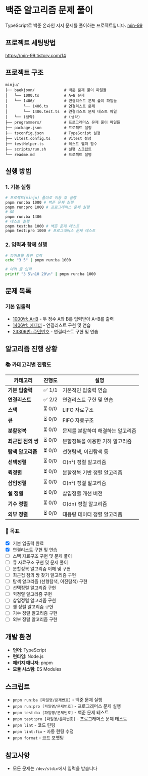 # 백준 알고리즘 문제 풀이

TypeScript로 백준 온라인 저지 문제를 풀이하는 프로젝트입니다. [min-99](https://www.acmicpc.net/user/min_99)

## 프로젝트 세팅방법

https://min-99.tistory.com/14

## 프로젝트 구조

```
minju/
├── baekjoon/             # 백준 문제 풀이 파일들
│   └── 1000.ts           # A+B 문제
│   └── 1406/             # 연결리스트 문제 풀이 파일들
│       └── 1406.ts       # 연결리스트 문제
│       └── 1406.test.ts  # 연결리스트 문제 테스트 파일
│   └── (생략)             # (생략)
├── programmers/          # 프로그래머스 문제 풀이 파일들
├── package.json          # 프로젝트 설정
├── tsconfig.json         # TypeScript 설정
├── vitest.config.ts      # Vitest 설정
├── testHelper.ts         # 테스트 헬퍼 함수
├── scripts/run.sh        # 실행 스크립트
└── readme.md             # 프로젝트 설명
```

## 실행 방법

### 1. 기본 실행

```bash
# 프로젝트(minju) 폴더로 이동 후 실행
pnpm run:ba 1000 # 백준 문제 실행
pnpm run:pro 1000 # 프로그래머스 문제 실행
# OR
pnpm run:ba 1406
# 테스트 실행
pnpm test:ba 1000 # 백준 문제 테스트
pnpm test:pro 1000 # 프로그래머스 문제 테스트
```

### 2. 입력과 함께 실행

```bash
# 파이프를 통한 입력
echo "3 5" | pnpm run:ba 1000

# 여러 줄 입력
printf "3 5\n10 20\n" | pnpm run:ba 1000
```

## 문제 목록

### 기본 입출력

- [1000번: A+B](baekjoon/1000.ts) - 두 정수 A와 B를 입력받아 A+B를 출력
- [1406번: 에디터](baekjoon/1406.ts) - 연결리스트 구현 및 연습
- [23309번: 주민번호](baekjoon/23309.ts) - 연결리스트 구현 및 연습

## 알고리즘 진행 상황

### 📚 카테고리별 진행도

| 카테고리           | 진행도 | 설명                              |
| ------------------ | ------ | --------------------------------- |
| **기본 입출력**    | ✅ 1/1 | 기본적인 입출력 연습              |
| **연결리스트**     | ✅ 2/2 | 연결리스트 구현 및 연습           |
| **스택**           | ⏳ 0/0 | LIFO 자료구조                     |
| **큐**             | ⏳ 0/0 | FIFO 자료구조                     |
| **분할정복**       | ⏳ 0/0 | 문제를 분할하여 해결하는 알고리즘 |
| **최근접 점의 쌍** | ⏳ 0/0 | 분할정복을 이용한 기하 알고리즘   |
| **탐색 알고리즘**  | ⏳ 0/0 | 선형탐색, 이진탐색 등             |
| **선택정렬**       | ⏳ 0/0 | O(n²) 정렬 알고리즘               |
| **퀵정렬**         | ⏳ 0/0 | 분할정복 기반 정렬 알고리즘       |
| **삽입정렬**       | ⏳ 0/0 | O(n²) 정렬 알고리즘               |
| **쉘 정렬**        | ⏳ 0/0 | 삽입정렬 개선 버전                |
| **기수 정렬**      | ⏳ 0/0 | O(dn) 정렬 알고리즘               |
| **외부 정렬**      | ⏳ 0/0 | 대용량 데이터 정렬 알고리즘       |

### 🎯 목표

- [x] 기본 입출력 완료
- [x] 연결리스트 구현 및 연습
- [ ] 스택 자료구조 구현 및 문제 풀이
- [ ] 큐 자료구조 구현 및 문제 풀이
- [ ] 분할정복 알고리즘 이해 및 구현
- [ ] 최근접 점의 쌍 찾기 알고리즘 구현
- [ ] 탐색 알고리즘 (선형탐색, 이진탐색) 구현
- [ ] 선택정렬 알고리즘 구현
- [ ] 퀵정렬 알고리즘 구현
- [ ] 삽입정렬 알고리즘 구현
- [ ] 쉘 정렬 알고리즘 구현
- [ ] 기수 정렬 알고리즘 구현
- [ ] 외부 정렬 알고리즘 구현

## 개발 환경

- **언어**: TypeScript
- **런타임**: Node.js
- **패키지 매니저**: pnpm
- **모듈 시스템**: ES Modules

## 스크립트

- `pnpm run:ba [파일명/문제번호]` - 백준 문제 실행
- `pnpm run:pro [파일명/문제번호]` - 프로그래머스 문제 실행
- `pnpm test:ba [파일명/문제번호]` - 백준 문제 테스트
- `pnpm test:pro [파일명/문제번호]` - 프로그래머스 문제 테스트
- `pnpm lint` - 코드 린팅
- `pnpm lint:fix` - 자동 린팅 수정
- `pnpm format` - 코드 포맷팅

## 참고사항

- 모든 문제는 `/dev/stdin`에서 입력을 받습니다
